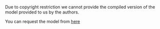 Due to copyright restriction we cannot provide the compiled  version of the model provided to us by the authors. 

You can request the model from [here](http://sag.art.uniroma2.it/download/lu4r/)
